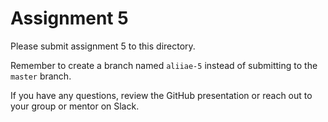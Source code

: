 # Assignment 5

Please submit assignment 5 to this directory.

Remember to create a branch named `aliiae-5` 
instead of submitting to the `master` branch.

If you have any questions, review the GitHub presentation or reach
out to your group or mentor on Slack.
